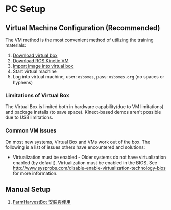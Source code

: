 # PC Setup
>

## Virtual Machine Configuration (**Recommended**)
The VM method is the most convenient method of utilizing the training materials:

 1. [Download virtual box](https://www.virtualbox.org/wiki/Downloads)
 1. [Download ROS Kinetic  VM](https://drive.google.com/file/d/1TvNun7dO-KR-Z_7JN2-8LeWV9BNeLksB/view)
 1. [Import image into virtual box](https://www.virtualbox.org/manual/ch01.html#ovf)
 1. Start virtual machine
 1. Log into virtual machine, user: ```osboxes```, pass: ```osboxes.org``` (no spaces or hyphens)

### Limitations of Virtual Box
The Virtual Box is limited both in hardware capability(due to VM limitations) and package installs (to save space).  Kinect-based demos aren't possible due to USB limitations.   

### Common VM Issues
On most new systems, Virtual Box and VMs work out of the box.  The following is a list of issues others have encountered and solutions:
  * Virtualization must be enabled - Older systems do not have virtualization enabled (by default).  Virtualization must be enabled in the BIOS.  See <http://www.sysprobs.com/disable-enable-virtualization-technology-bios> for more information.



    
## Manual Setup
 1. [FarmHarvestBot 安裝與使用](https://paper.dropbox.com/doc/FBTUG-FarmHarvestBot--ATDe887EhobuDuaVhVkk1wAdAg-fNLXTm8xpJD8plZd3cTOT)


